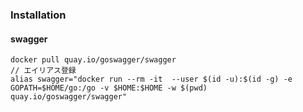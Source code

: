 ### Installation

#### swagger

```
docker pull quay.io/goswagger/swagger
// エイリアス登録
alias swagger="docker run --rm -it  --user $(id -u):$(id -g) -e GOPATH=$HOME/go:/go -v $HOME:$HOME -w $(pwd) quay.io/goswagger/swagger"
```
